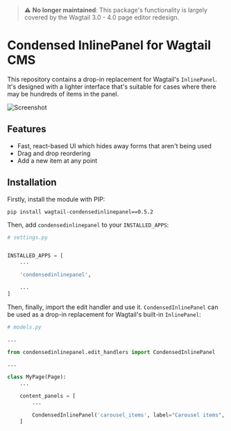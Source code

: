> :warning: **No longer maintained**: This package's functionality is largely covered by the Wagtail 3.0 - 4.0 page editor redesign.

# Condensed InlinePanel for Wagtail CMS

This repository contains a drop-in replacement for Wagtail's ``InlinePanel``.
It's designed with a lighter interface that's suitable for cases where there
may be hundreds of items in the panel.

![Screenshot](screenshot.png)

## Features

 - Fast, react-based UI which hides away forms that aren't being used
 - Drag and drop reordering
 - Add a new item at any point

## Installation

Firstly, install the module with PIP:

```shell
pip install wagtail-condensedinlinepanel==0.5.2
```

Then, add ``condensedinlinepanel`` to your ``INSTALLED_APPS``:

```python
# settings.py


INSTALLED_APPS = [
    ...

    'condensedinlinepanel',

    ...
]
```

Then, finally, import the edit handler and use it. ``CondensedInlinePanel`` can be used as a drop-in replacement for Wagtail's built-in ``InlinePanel``:

```python
# models.py

...

from condensedinlinepanel.edit_handlers import CondensedInlinePanel

...

class MyPage(Page):
    ...

    content_panels = [
        ...

        CondensedInlinePanel('carousel_items', label="Carousel items", card_header_from_field="title"),
    ]
